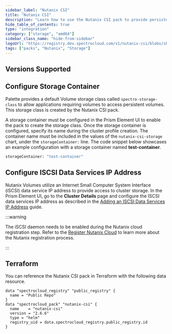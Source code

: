 ```yaml
---
sidebar_label: "Nutanix CSI"
title: "Nutanix CSI"
description: "Learn how to use the Nutanix CSI pack to provide persistent storage for your applications."
hide_table_of_contents: true
type: "integration"
category: ["storage", "amd64"]
sidebar_class_name: "hide-from-sidebar"
logoUrl: "https://registry.dev.spectrocloud.com/v1/nutanix-csi/blobs/sha256:7944cb5fecaaac0b5d5bf47a311ab80573147a34ac438954a70f97c69d65d733?type=image.webp"
tags: ["packs", "Nutanix", "Storage"]
---
```


## Versions Supported

<Tabs queryString="parent">

<TabItem label="2.6.x" value="2.6.x">

## Configure Storage Container

Palette provides a default Volume storage class called `spectro-storage-class` to allow applications requiring volumes
to access persistent volumes. This storage class is created by the Nutanix CSI pack.

A storage container must be configured in the Prism Element UI to enable the pack to create the storage class. Once the
storage container is configured, specify its name during the cluster profile creation. The container name must be
included in the values of the `nutanix-csi-storage` chart, under the `storageContainer:` line. The code snippet below
showcases an example configuration with a storage container named **test-container**.

```bash
storageContainer: "test-container"
```

## Configure ISCSI Data Services IP Address

Nutanix Volumes utilize an Internet Small Computer System Interface (iSCSI) data service IP address to provide access to
cluster storage. In the Prism Element UI, go to the **Cluster Details** page and configure the ISCSI data services IP
address as described in the
[Adding an ISCSI Data Services IP Address](https://portal.nutanix.com/page/documents/details?targetId=Volumes-Guide:vol-cluster-details-modify-wc-t.html)
guide.

:::warning

The iSCSI daemon needs to be enabled during the Nutanix cloud registration step. Refer to the
[Register Nutanix Cloud](../clusters/data-center/nutanix/register-nutanix-cloud.md) to learn more about the Nutanix
registration process.

:::

</TabItem>

</Tabs>

## Terraform

You can reference the Nutanix CSI pack in Terraform with the following data resource.

```hcl
data "spectrocloud_registry" "public_registry" {
  name = "Public Repo"
}
data "spectrocloud_pack" "nutanix-csi" {
  name    = "nutanix-csi"
  version = "2.6.6"
  type = "helm"
  registry_uid = data.spectrocloud_registry.public_registry.id
}
```
